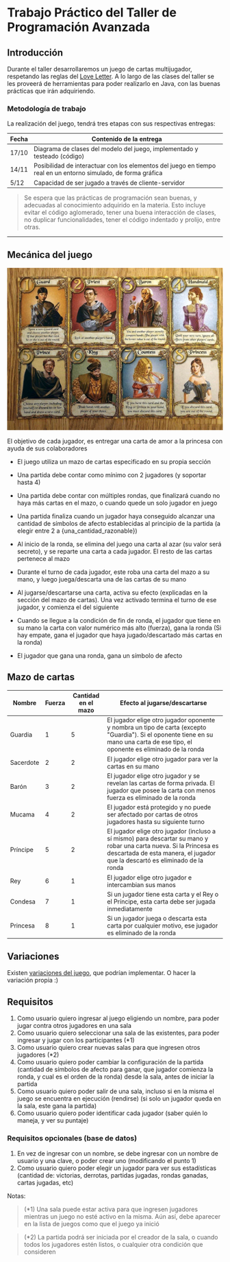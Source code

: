 # Trabajo Práctico del Taller de Programación Avanzada

## Introducción
Durante el taller desarrollaremos un juego de cartas multijugador, respetando las reglas del [Love Letter](https://www.boardgamegeek.com/boardgame/129622/love-letter). A lo largo de las clases del taller se les proveerá de herramientas para poder realizarlo en Java, con las buenas prácticas que irán adquiriendo.


### Metodología de trabajo

La realización del juego, tendrá tres etapas con sus respectivas entregas:

| Fecha | Contenido de la entrega                                                                                        |
|-------|----------------------------------------------------------------------------------------------------------------|
| 17/10 | Diagrama de clases del modelo del juego, implementado y testeado (código)                                      |
| 14/11 | Posibilidad de interactuar con los elementos del juego en tiempo real en un entorno simulado, de forma gráfica |
|  5/12 | Capacidad de ser jugado a través de cliente-servidor                                                           |


> Se espera que las prácticas de programación sean buenas, y adecuadas al conocimiento adquirido en la materia.
> Esto incluye evitar el código aglomerado, tener una buena interacción de clases, no duplicar funcionalidades, tener el código indentado y prolijo, entre otras.

---

## Mecánica del juego

![Las cartas del juego](cards.png)

El objetivo de cada jugador, es entregar una carta de amor a la princesa con ayuda de sus colaboradores
* El juego utiliza un mazo de cartas especificado en su propia sección
* Una partida debe contar como mínimo con 2 jugadores (y soportar hasta 4)
* Una partida debe contar con múltiples rondas, que finalizará cuando no haya más cartas en el mazo, o cuando quede un solo jugador en juego
* Una partida finaliza cuando un jugador haya conseguido alcanzar una cantidad de símbolos de afecto establecidas al principio de la partida (a elegir entre 2 a {una_cantidad_razonable})


* Al inicio de la ronda, se elimina del juego una carta al azar (su valor será secreto), y se reparte una carta a cada jugador. El resto de las cartas pertenece al mazo

* Durante el turno de cada jugador, este roba una carta del mazo a su mano, y luego juega/descarta una de las cartas de su mano
* Al jugarse/descartarse una carta, activa su efecto (explicadas en la sección del mazo de cartas). Una vez activado termina el turno de ese jugador, y comienza el del siguiente
* Cuando se llegue a la condición de fin de ronda, el jugador que tiene en su mano la carta con valor numérico más alto (fuerza), gana la ronda (Si hay empate, gana el jugador que haya jugado/descartado más cartas en la ronda)
* El jugador que gana una ronda, gana un símbolo de afecto


## Mazo de cartas

| Nombre    | Fuerza | Cantidad en el mazo | Efecto al jugarse/descartarse                                                                                                                                                                       |
|-----------|--------|---------------------|-----------------------------------------------------------------------------------------------------------------------------------------------------------------------------------------------------|
| Guardia   | 1      | 5                   | El jugador elige otro jugador oponente y nombra un tipo de carta (excepto "Guardia"). Si el oponente tiene en su mano una carta de ese tipo, el oponente es eliminado de la ronda                   |
| Sacerdote | 2      | 2                   | El jugador elige otro jugador para ver la cartas en su mano                                                                                                                                         |
| Barón     | 3      | 2                   | El jugador elige otro jugador y se revelan las cartas de forma privada. El jugador que posee la carta con menos fuerza es eliminado de la ronda                                                     |
| Mucama    | 4      | 2                   | El jugador está protegido y no puede ser afectado por cartas de otros jugadores hasta su siguiente turno                                                                                            |
| Príncipe  | 5      | 2                   | El jugador elige otro jugador (incluso a sí mismo) para descartar su mano y robar una carta nueva. Si la Princesa es descartada de esta manera, el jugador que la descartó es eliminado de la ronda |
| Rey       | 6      | 1                   | El jugador elige otro jugador e intercambian sus manos                                                                                                                                              |
| Condesa   | 7      | 1                   | Si un jugador tiene esta carta y el Rey o el Príncipe, esta carta debe ser jugada inmediatamente                                                                                                    |
| Princesa  | 8      | 1                   | Si un jugador juega o descarta esta carta por cualquier motivo, ese jugador es eliminado de la ronda                                                                                                |

## Variaciones

Existen [variaciones del juego](https://en.wikipedia.org/wiki/Love_Letter_(card_game)#Variations), que podrían implementar. O hacer la variación propia :)


## Requisitos

1. Como usuario quiero ingresar al juego eligiendo un nombre, para poder jugar contra otros jugadores en una sala
2. Como usuario quiero seleccionar una sala de las existentes, para poder ingresar y jugar con los participantes (*1)
3. Como usuario quiero crear nuevas salas para que ingresen otros jugadores (*2)
4. Como usuario quiero poder cambiar la configuración de la partida (cantidad de símbolos de afecto para ganar, que jugador comienza la ronda, y cual es el orden de la ronda) desde la sala, antes de iniciar la partida
5. Como usuario quiero poder salir de una sala, incluso si en la misma el juego se encuentra en ejecución (rendirse) (si solo un jugador queda en la sala, este gana la partida)
6. Como usuario quiero poder identificar cada jugador (saber quién lo maneja, y ver su puntaje)

### Requisitos opcionales (base de datos)
1. En vez de ingresar con un nombre, se debe ingresar con un nombre de usuario y una clave, o poder crear uno (modificando el punto 1)
2. Como usuario quiero poder elegir un jugador para ver sus estadísticas (cantidad de: victorias, derrotas, partidas jugadas, rondas ganadas, cartas jugadas, etc)


Notas:
> (*1) Una sala puede estar activa para que ingresen jugadores mientras un juego no esté activo en la misma. Aún así, debe aparecer en la lista de juegos como que el juego ya inició


> (*2) La partida podrá ser iniciada por el creador de la sala, o cuando todos los jugadores estén listos, o cualquier otra condición que consideren

